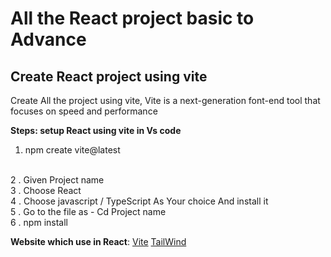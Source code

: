 <!-- @format -->

# All the React project basic to Advance

## Create React project using vite
Create All the project using vite, Vite is a next-generation font-end tool that focuses on speed and performance

**Steps: setup React using vite in Vs code**
1. npm create vite@latest
</br>
2 . Given Project name
</br>
3 . Choose React 
</br>
4 . Choose javascript / TypeScript As Your choice  And install it 
</br>
5 . Go to the file as - Cd Project name
</br>
6 . npm install
</br>

**Website which use in  React**:
 [Vite](https://vitejs.dev/guide/)
 [TailWind](https://tailwindcss.com/docs/guides/vite)



